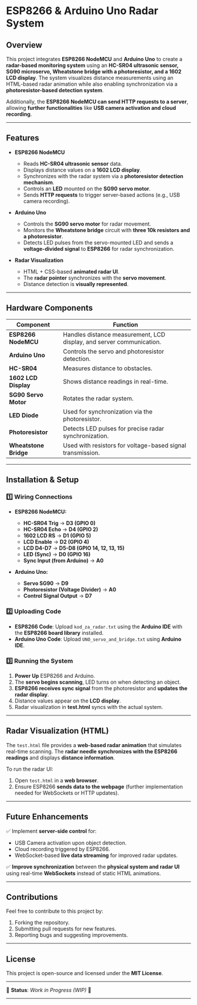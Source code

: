 # ESP8266 & Arduino Uno Radar System

## Overview

This project integrates **ESP8266 NodeMCU** and **Arduino Uno** to create a **radar-based monitoring system** using an **HC-SR04 ultrasonic sensor, SG90 microservo, Wheatstone bridge with a photoresistor, and a 1602 LCD display**. The system visualizes distance measurements using an HTML-based radar animation while also enabling synchronization via a **photoresistor-based detection system**.

Additionally, the **ESP8266 NodeMCU can send HTTP requests to a server**, allowing **further functionalities** like **USB camera activation and cloud recording**.

---

## Features

- **ESP8266 NodeMCU**
  - Reads **HC-SR04 ultrasonic sensor** data.
  - Displays distance values on a **1602 LCD display**.
  - Synchronizes with the radar system via a **photoresistor detection mechanism**.
  - Controls an **LED** mounted on the **SG90 servo motor**.
  - Sends **HTTP requests** to trigger server-based actions (e.g., USB camera recording).

- **Arduino Uno**
  - Controls the **SG90 servo motor** for radar movement.
  - Monitors the **Wheatstone bridge** circuit with **three 10k resistors and a photoresistor**.
  - Detects LED pulses from the servo-mounted LED and sends a **voltage-divided signal** to **ESP8266** for radar synchronization.

- **Radar Visualization**
  - HTML + CSS-based **animated radar UI**.
  - The **radar pointer** synchronizes with the **servo movement**.
  - Distance detection is **visually represented**.

---

## Hardware Components

| Component              | Function |
|------------------------|----------|
| **ESP8266 NodeMCU**    | Handles distance measurement, LCD display, and server communication. |
| **Arduino Uno**        | Controls the servo and photoresistor detection. |
| **HC-SR04**           | Measures distance to obstacles. |
| **1602 LCD Display**   | Shows distance readings in real-time. |
| **SG90 Servo Motor**   | Rotates the radar system. |
| **LED Diode**         | Used for synchronization via the photoresistor. |
| **Photoresistor**      | Detects LED pulses for precise radar synchronization. |
| **Wheatstone Bridge**  | Used with resistors for voltage-based signal transmission. |

---

## Installation & Setup

### 1️⃣ Wiring Connections

- **ESP8266 NodeMCU:**
  - **HC-SR04 Trig** → **D3 (GPIO 0)**
  - **HC-SR04 Echo** → **D4 (GPIO 2)**
  - **1602 LCD RS** → **D1 (GPIO 5)**
  - **LCD Enable** → **D2 (GPIO 4)**
  - **LCD D4-D7** → **D5-D8 (GPIO 14, 12, 13, 15)**
  - **LED (Sync)** → **D0 (GPIO 16)**
  - **Sync Input (from Arduino)** → **A0**

- **Arduino Uno:**
  - **Servo SG90** → **D9**
  - **Photoresistor (Voltage Divider)** → **A0**
  - **Control Signal Output** → **D7**

### 2️⃣ Uploading Code

- **ESP8266 Code**: Upload `kod_za_radar.txt` using the **Arduino IDE** with the **ESP8266 board library** installed.
- **Arduino Uno Code**: Upload `UNO_servo_and_bridge.txt` using **Arduino IDE**.

### 3️⃣ Running the System

1. **Power Up** ESP8266 and Arduino.
2. The **servo begins scanning**, LED turns on when detecting an object.
3. **ESP8266 receives sync signal** from the photoresistor and **updates the radar display**.
4. Distance values appear on the **LCD display**.
5. Radar visualization in **test.html** syncs with the actual system.

---

## Radar Visualization (HTML)

The `test.html` file provides a **web-based radar animation** that simulates real-time scanning. The **radar needle synchronizes with the ESP8266 readings** and displays **distance information**.

To run the radar UI:

1. Open `test.html` in a **web browser**.
2. Ensure ESP8266 **sends data to the webpage** (further implementation needed for WebSockets or HTTP updates).

---

## Future Enhancements

✅ Implement **server-side control** for:
- USB Camera activation upon object detection.
- Cloud recording triggered by ESP8266.
- WebSocket-based **live data streaming** for improved radar updates.

✅ **Improve synchronization** between the **physical system and radar UI** using real-time **WebSockets** instead of static HTML animations.

---

## Contributions

Feel free to contribute to this project by:
1. Forking the repository.
2. Submitting pull requests for new features.
3. Reporting bugs and suggesting improvements.

---

## License

This project is open-source and licensed under the **MIT License**.

---

🎯 **Status**: *Work in Progress (WIP)* 🚀

---
